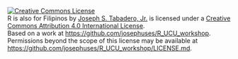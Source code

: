 <a rel="license" href="http://creativecommons.org/licenses/by/4.0/"><img alt="Creative Commons License" style="border-width:0" src="https://i.creativecommons.org/l/by/4.0/88x31.png" /></a><br /><span xmlns:dct="http://purl.org/dc/terms/" property="dct:title">R is also for Filipinos</span> by <a xmlns:cc="http://creativecommons.org/ns#" href="https://github.com/josephuses/R_UCU_workshop" property="cc:attributionName" rel="cc:attributionURL">Joseph S. Tabadero, Jr.</a> is licensed under a <a rel="license" href="http://creativecommons.org/licenses/by/4.0/">Creative Commons Attribution 4.0 International License</a>.<br />Based on a work at <a xmlns:dct="http://purl.org/dc/terms/" href="https://github.com/josephuses/R_UCU_workshop" rel="dct:source">https://github.com/josephuses/R_UCU_workshop</a>.<br />Permissions beyond the scope of this license may be available at <a xmlns:cc="http://creativecommons.org/ns#" href="https://github.com/josephuses/R_UCU_workshop/LICENSE.md" rel="cc:morePermissions">https://github.com/josephuses/R_UCU_workshop/LICENSE.md</a>.
